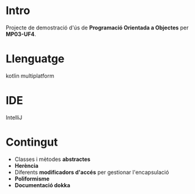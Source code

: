 # Intro
Projecte de demostració d'ús de **Programació Orientada a Objectes** per **MP03-UF4**.

# Llenguatge
kotlin multiplatform

# IDE
IntelliJ

# Contingut
- Classes i mètodes **abstractes**
- **Herència**
- Diferents **modificadors d'accés** per gestionar l'encapsulació
- **Poliformisme**
- **Documentació dokka**
